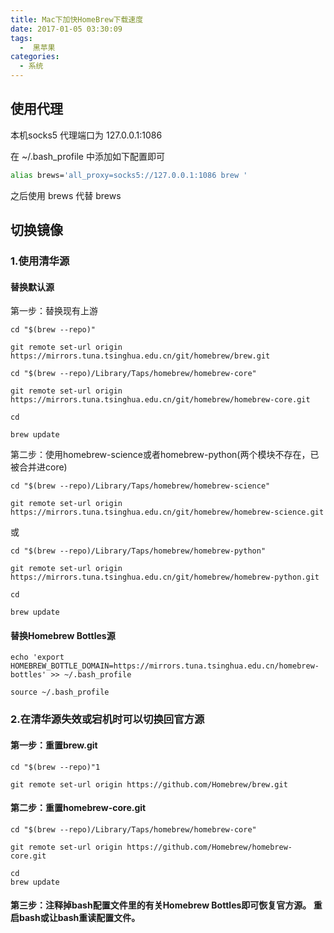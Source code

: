 ```yaml
---
title: Mac下加快HomeBrew下载速度
date: 2017-01-05 03:30:09
tags: 
  -  黑苹果
categories:
  - 系统
---
```


## 使用代理 

本机socks5 代理端口为 127.0.0.1:1086

在 ~/.bash_profile 中添加如下配置即可

```bash
alias brews='all_proxy=socks5://127.0.0.1:1086 brew '
```

之后使用 brews 代替 brews

## 切换镜像

### 1.使用清华源

#### 替换默认源 
第一步：替换现有上游

```
cd "$(brew --repo)"
```

```
git remote set-url origin https://mirrors.tuna.tsinghua.edu.cn/git/homebrew/brew.git
```

```
cd "$(brew --repo)/Library/Taps/homebrew/homebrew-core"
```

```
git remote set-url origin https://mirrors.tuna.tsinghua.edu.cn/git/homebrew/homebrew-core.git
```

```
cd 
```

```
brew update
```

第二步：使用homebrew-science或者homebrew-python(两个模块不存在，已被合并进core)

```
cd "$(brew --repo)/Library/Taps/homebrew/homebrew-science"
```

```
git remote set-url origin https://mirrors.tuna.tsinghua.edu.cn/git/homebrew/homebrew-science.git
```

或

```
cd "$(brew --repo)/Library/Taps/homebrew/homebrew-python"
```

```
git remote set-url origin https://mirrors.tuna.tsinghua.edu.cn/git/homebrew/homebrew-python.git
```

```
cd 
```

```
brew update
```

#### 替换Homebrew Bottles源

```
echo 'export HOMEBREW_BOTTLE_DOMAIN=https://mirrors.tuna.tsinghua.edu.cn/homebrew-bottles' >> ~/.bash_profile
```

```
source ~/.bash_profile
```

### 2.在清华源失效或宕机时可以切换回官方源

#### 第一步：重置brew.git

```
cd "$(brew --repo)"1
```

```
git remote set-url origin https://github.com/Homebrew/brew.git
```

#### 第二步：重置homebrew-core.git

```
cd "$(brew --repo)/Library/Taps/homebrew/homebrew-core"
```

```
git remote set-url origin https://github.com/Homebrew/homebrew-core.git
```

```
cd
brew update
```

#### 第三步：注释掉bash配置文件里的有关Homebrew Bottles即可恢复官方源。 重启bash或让bash重读配置文件。